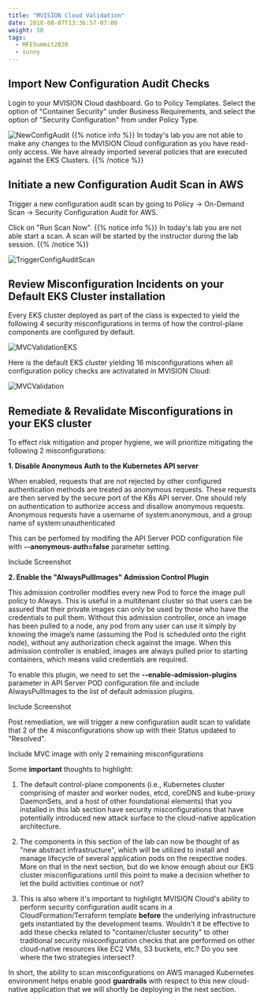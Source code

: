 ```yaml
---
title: "MVISION Cloud Validation"
date: 2018-08-07T13:36:57-07:00
weight: 50
tags:
  - MFESummit2020
  - sunny
---
```


## Import New Configuration Audit Checks  

Login to your MVISION Cloud dashboard. Go to Policy Templates. Select the option of "Container Security" under Business Requirements, and select the option of "Security Configuration" from under Policy Type.


![NewConfigAudit](/images/mfe/Capture_PolicyTemplates.JPG?classes=border,shadow)
{{% notice info %}}
In today's lab you are not able to make any changes to the MVISION Cloud configuration as you have read-only access. We have already imported several policies that are executed against the EKS Clusters.
{{% /notice %}}




## Initiate a new Configuration Audit Scan in AWS

Trigger a new configuration audit scan by going to Policy -> On-Demand Scan -> Security Configuration Audit for AWS.

Click on "Run Scan Now". 
{{% notice info %}}
In today's lab you are not able start a scan. A scan will be started by the instructor during the lab session.
{{% /notice %}}

![TriggerConfigAuditScan](/images/mfe/Capture_TriggerConfigAuditScan.JPG?classes=border,shadow)





## Review Misconfiguration Incidents on your Default EKS Cluster installation


Every EKS cluster deployed as part of the class is expected to yield the following 4 security misconfigurations in terms of how the control-plane components are configured by default. 


![MVCValidationEKS](/images/mfe/Capture_EKSMaster_Violations1.JPG?classes=border,shadow)



Here is the default EKS cluster yielding 16 misconfigurations when all configuration policy checks are activatated in MVISION Cloud:


![MVCValidation](/images/mfe/Capture_Violations.JPG?classes=border,shadow)






## Remediate & Revalidate Misconfigurations in your EKS cluster 


To effect risk mitigation and proper hygiene,  we will prioritize mitigating the following 2 misconfigurations:



**1. Disable Anonymous Auth to the Kubernetes API server**

When enabled, requests that are not rejected by other configured authentication methods are treated as anonymous requests. These requests are then served by the secure port of the K8s API server. One should rely on authentication to authorize access and disallow anonymous requests. Anonymous requests have a username of system:anonymous, and a group name of system:unauthenticated

This can be perfomed by modifing the API Server POD configuration file with **--anonymous-auth=false** parameter setting.

Include Screenshot




**2. Enable the "AlwaysPullImages" Admission Control Plugin**

This admission controller modifies every new Pod to force the image pull policy to Always. This is useful in a multitenant cluster so that users can be assured that their private images can only be used by those who have the credentials to pull them. Without this admission controller, once an image has been pulled to a node, any pod from any user can use it simply by knowing the image’s name (assuming the Pod is scheduled onto the right node), without any authorization check against the image. When this admission controller is enabled, images are always pulled prior to starting containers, which means valid credentials are required.

To enable this plugin, we need to set the **--enable-admission-plugins** parameter in API Server POD configuration file and include AlwaysPullImages to the list of default admission plugins. 

Include Screenshot






Post remediation, we will trigger a new configuration audit scan to validate that 2 of the 4 misconfigurations show up with their Status updated to "Resolved". 


Include MVC image with only 2 remaining misconfigurations







Some **important** thoughts to highlight:


1. The default control-plane components (i.e., Kubernetes cluster comprising of master and worker nodes, etcd, coreDNS and kube-proxy DaemonSets, and a host of other foundational elements) that you installed in this lab section have security misconfigurations that have potentially introduced new attack surface to the cloud-native application architecture.

2. The components in this section of the lab can now be thought of as "new abstract infrastructure", which will be utilized to install and manage lifecycle of several application pods on the respective nodes. More on that in the next section, but do we know enough about our EKS cluster misconfigurations until this point to make a decision whether to let the build activities continue or not?

3. This is also where it's important to highlight MVISION Cloud's ability to perform security configuration audit scans in a CloudFormation/Terraform template **before** the underlying infrastructure gets instantiated by the development teams. Wouldn't it be effective to add these checks related to "container/cluster security" to other traditional security misconfiguration checks that are performed on other cloud-native resources like EC2 VMs, S3 buckets, etc.? Do you see where the two strategies intersect?

In short, the ability to scan misconfigurations on AWS managed Kubernetes environment helps enable good **guardrails** with respect to this new cloud-native application that we will shortly be deploying in the next section. 
